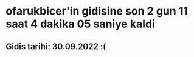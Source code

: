 # ofarukbicer'in gidisine son 2 gun 11 saat 4 dakika 05 saniye kaldi

## Gidis tarihi: 30.09.2022 :(